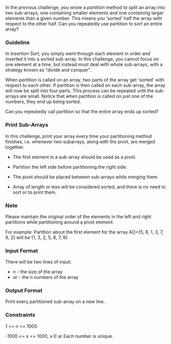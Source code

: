 In the previous challenge, you wrote a *partition* method to split an array into two sub-arrays, one containing smaller elements and one containing larger elements than a given number. This means you 'sorted' half the array with respect to the other half. Can you repeatedly use *partition* to sort an entire array?

### Guideline
In Insertion Sort, you simply went through each element in order and inserted it into a sorted sub-array. In this challenge, you cannot focus on one element at a time, but instead must deal with whole sub-arrays, with a strategy known as "divide and conquer".

When *partition* is called on an array, two parts of the array get 'sorted' with respect to each other. If partition is then called on each sub-array, the array will now be split into four parts. This process can be repeated until the sub-arrays are small. Notice that when partition is called on just one of the numbers, they end up being sorted.

Can you repeatedly call partition so that the entire array ends up sorted?

### Print Sub-Arrays 
In this challenge, print your array every time your partitioning method finishes, i.e. whenever two subarrays, along with the pivot, are merged together.

* The first element in a sub-array should be used as a pivot.

* Partition the left side before partitioning the right side.

* The pivot should be placed between sub-arrays while merging them.

* Array of length  or less will be considered sorted, and there is no need to sort or to print them.

### Note 

Please maintain the original order of the elements in the left and right partitions while partitioning around a pivot element.

For example: Partition about the first element for the array A[]={5, 8, 1, 3, 7, 9, 2} will be {1, 3, 2, 5, 8, 7, 9}

### Input Format 

There will be two lines of input:

* *n* - the size of the array
* *ar* - the n numbers of the array

### Output Format 

Print every partitioned sub-array on a new line.

### Constraints 

1 <= n <= 1000

-1000 <= x <= 1000, x Є ar
Each number is unique.
